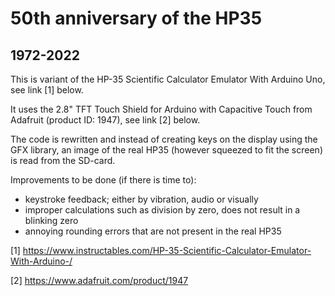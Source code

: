 

# 50th anniversary of the HP35

## 1972-2022

This is variant of the HP-35 Scientific Calculator Emulator With Arduino Uno, see link [1] below.

It uses the 2.8" TFT Touch Shield for Arduino with Capacitive Touch from Adafruit (product ID: 1947), see link [2] below.

The code is rewritten and instead of creating keys on the display using the GFX library, an image of the real HP35 (however squeezed to fit the screen) is read from the SD-card.

Improvements to be done (if there is time to):
- keystroke feedback; either by vibration, audio or visually
- improper calculations such as division by zero, does not result in a blinking zero
- annoying rounding errors that are not present in the real HP35

[1] https://www.instructables.com/HP-35-Scientific-Calculator-Emulator-With-Arduino-/

[2] https://www.adafruit.com/product/1947


